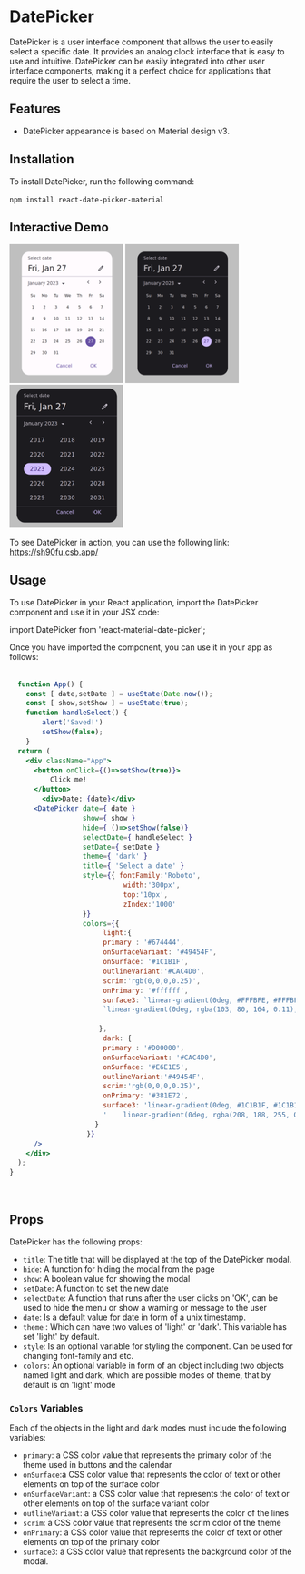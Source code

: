 # DatePicker

DatePicker is a user interface component that allows the user to easily select a specific date. It provides an analog clock interface that is easy to use and intuitive. DatePicker can be easily integrated into other user interface components, making it a perfect choice for applications that require the user to select a time.

## Features

- DatePicker appearance is based on Material design v3.

## Installation

To install DatePicker, run the following command:

`npm install react-date-picker-material`

## Interactive Demo
<img src="./imgs/light.png" width="200" />
<img src="./imgs/dark.png" width="200" />
<img src="./imgs/dark-years.png" width="200" />

To see DatePicker in action, you can use the following link: https://sh90fu.csb.app/

## Usage

To use DatePicker in your React application, import the DatePicker component and use it in your JSX code:

import DatePicker from 'react-material-date-picker';

Once you have imported the component, you can use it in your app as follows:

```jsx

  function App() {
    const [ date,setDate ] = useState(Date.now());
    const [ show,setShow ] = useState(true);
    function handleSelect() {
        alert('Saved!')
        setShow(false);
    }
  return (
    <div className="App">
      <button onClick={()=>setShow(true)}>
          Click me!
      </button>
        <div>Date: {date}</div>
      <DatePicker date={ date }
                  show={ show }
                  hide={ ()=>setShow(false)}
                  selectDate={ handleSelect }
                  setDate={ setDate }
                  theme={ 'dark' }
                  title={ 'Select a date' }
                  style={{ fontFamily:'Roboto',
                            width:'300px',
                            top:'10px',
                            zIndex:'1000'
                  }}
                  colors={{
                       light:{
                       primary : '#674444',
                       onSurfaceVariant: '#49454F',
                       onSurface: '#1C1B1F',
                       outlineVariant:'#CAC4D0',
                       scrim:'rgb(0,0,0,0.25)',
                       onPrimary: '#ffffff',
                       surface3: `linear-gradient(0deg, #FFFBFE, #FFFBFE),` +
                       `linear-gradient(0deg, rgba(103, 80, 164, 0.11), rgba(103, 80, 164, 0.11))`
                  
                      },
                       dark: {
                       primary : '#D00000',
                       onSurfaceVariant: '#CAC4D0',
                       onSurface: '#E6E1E5',
                       outlineVariant:'#49454F',
                       scrim:'rgb(0,0,0,0.25)',
                       onPrimary: '#381E72',
                       surface3: 'linear-gradient(0deg, #1C1B1F, #1C1B1F),' +
                       '    linear-gradient(0deg, rgba(208, 188, 255, 0.11), rgba(208, 188, 255, 0.11))'
                     }
                   }}
      />
    </div>
  );
}

     
```


## Props

DatePicker has the following props:

- `title`: The title that will be displayed at the top of the DatePicker modal.
- `hide`: A function for hiding the modal from the page
- `show`: A boolean value for showing the modal
- `setDate`: A function to set the new date
- `selectDate`: A function that runs after the user clicks on 'OK', can be used to hide the menu or show a warning or message to the user
- `date`: Is a default value for date in form of a unix timestamp.
- `theme` : Which can have two values of 'light' or 'dark'. This variable has set 'light' by default.
- `style`: Is an optional variable for styling the component. Can be used for changing font-family and etc.
- `colors`: An optional variable in form of an object including two objects named light and dark, which are possible modes of theme, that by default is on 'light' mode

### `Colors` Variables

Each of the objects in the light and dark modes must include the following variables:
- `primary`: a CSS color value that represents the primary color of the theme used in buttons and the calendar
- `onSurface`:a CSS color value that represents the color of text or other elements on top of the surface color
- `onSurfaceVariant`: a CSS color value that represents the color of text or other elements on top of the surface variant color
- `outlineVariant`: a CSS color value that represents the color of the lines
- `scrim`: a CSS color value that represents the scrim color of the theme
- `onPrimary`: a CSS color value that represents the color of text or other elements on top of the primary color
- `surface3`: a CSS color value that represents the background color of the modal.


